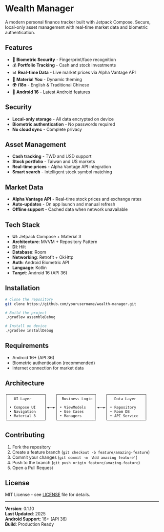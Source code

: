 # Wealth Manager

A modern personal finance tracker built with Jetpack Compose. Secure, local-only asset management with real-time market data and biometric authentication.

## Features

- 🔐 **Biometric Security** - Fingerprint/face recognition
- 💰 **Portfolio Tracking** - Cash and stock investments
- 📊 **Real-time Data** - Live market prices via Alpha Vantage API
- 🎨 **Material You** - Dynamic theming
- 🌍 **i18n** - English & Traditional Chinese
- 📱 **Android 16** - Latest Android features

## Security

- **Local-only storage** - All data encrypted on device
- **Biometric authentication** - No passwords required
- **No cloud sync** - Complete privacy

## Asset Management

- **Cash tracking** - TWD and USD support
- **Stock portfolio** - Taiwan and US markets
- **Real-time prices** - Alpha Vantage API integration
- **Smart search** - Intelligent stock symbol matching

## Market Data

- **Alpha Vantage API** - Real-time stock prices and exchange rates
- **Auto-updates** - On app launch and manual refresh
- **Offline support** - Cached data when network unavailable

## Tech Stack

- **UI**: Jetpack Compose + Material 3
- **Architecture**: MVVM + Repository Pattern
- **DI**: Hilt
- **Database**: Room
- **Networking**: Retrofit + OkHttp
- **Auth**: Android Biometric API
- **Language**: Kotlin
- **Target**: Android 16 (API 36)

## Installation

```bash
# Clone the repository
git clone https://github.com/yourusername/wealth-manager.git

# Build the project
./gradlew assembleDebug

# Install on device
./gradlew installDebug
```

## Requirements

- Android 16+ (API 36)
- Biometric authentication (recommended)
- Internet connection for market data

## Architecture

```
┌─────────────────┐    ┌─────────────────┐    ┌─────────────────┐
│   UI Layer      │    │  Business Logic │    │   Data Layer    │
│                 │    │                 │    │                 │
│ • Compose UI    │◄──►│ • ViewModels    │◄──►│ • Repository    │
│ • Navigation    │    │ • Use Cases     │    │ • Room DB       │
│ • Material 3    │    │ • Managers      │    │ • API Service   │
└─────────────────┘    └─────────────────┘    └─────────────────┘
```

## Contributing

1. Fork the repository
2. Create a feature branch (`git checkout -b feature/amazing-feature`)
3. Commit your changes (`git commit -m 'Add amazing feature'`)
4. Push to the branch (`git push origin feature/amazing-feature`)
5. Open a Pull Request

## License

MIT License - see [LICENSE](LICENSE) file for details.

---

**Version**: 0.1.10  
**Last Updated**: 2025  
**Android Support**: 16+ (API 36)  
**Build**: Production Ready